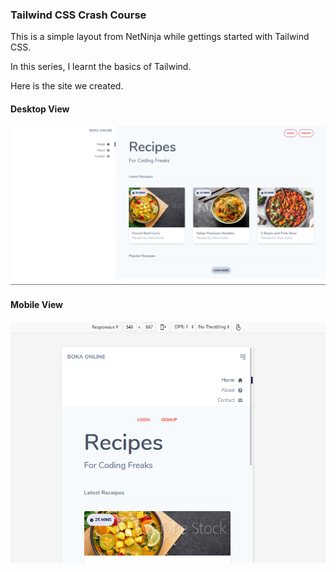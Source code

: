 ### Tailwind CSS Crash Course 

This is a simple layout from NetNinja while gettings started with Tailwind CSS.

In this series, I learnt the basics of Tailwind.

Here is the site we created.

#### Desktop View
![Boka Online Desktop View](./public/img/tailwind.PNG)

#### Mobile View
![Boka Online Mobile View](./public/img/tailwind-mobile.PNG)